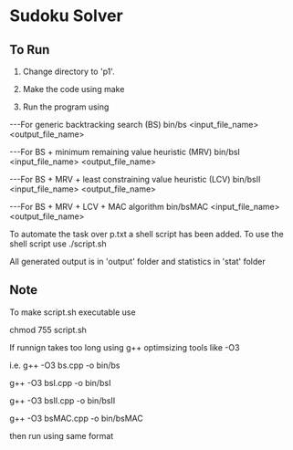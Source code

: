 Sudoku Solver
=============

To Run
------

1. Change directory to 'p1'.

2. Make the code using make

3. Run the program using

---For generic backtracking search (BS) bin/bs <input_file_name> <output_file_name>

---For BS + minimum remaining value heuristic (MRV) bin/bsI <input_file_name> <output_file_name>

---For BS + MRV + least constraining value heuristic (LCV) bin/bsII <input_file_name> <output_file_name>

---For BS + MRV + LCV + MAC algorithm bin/bsMAC <input_file_name> <output_file_name>

To automate the task over p.txt a shell script has been added. To use the shell script use ./script.sh

All generated output is in 'output' folder and statistics in 'stat' folder

Note
----

To make script.sh executable use

chmod 755 script.sh

If runnign takes too long using g++ optimsizing tools like -O3

i.e. g++ -O3 bs.cpp -o bin/bs

g++ -O3 bsI.cpp -o bin/bsI

g++ -O3 bsII.cpp -o bin/bsII

g++ -O3 bsMAC.cpp -o bin/bsMAC

then run using same format
